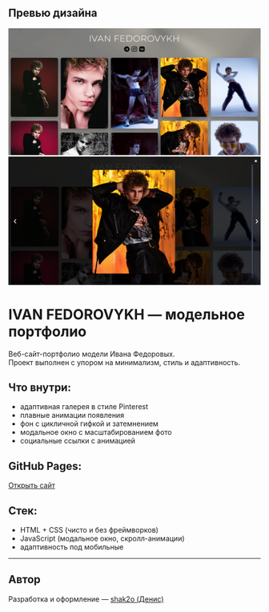 ## Превью дизайна

![главный экран](Screenshots.png)
![галерея](Screenshots2.png)


# IVAN FEDOROVYKH — модельное портфолио

 Веб-сайт-портфолио модели Ивана Федоровых.  
Проект выполнен с упором на минимализм, стиль и адаптивность.

##  Что внутри:
- адаптивная галерея в стиле Pinterest
- плавные анимации появления
- фон с цикличной гифкой и затемнением
- модальное окно с масштабированием фото
- социальные ссылки с анимацией

##  GitHub Pages:
[Открыть сайт](https://shak2o.github.io/ivan-site/)  

##  Стек:
- HTML + CSS (чисто и без фреймворков)
- JavaScript (модальное окно, скролл-анимации)
- адаптивность под мобильные

---

##  Автор
Разработка и оформление — [shak2o (Денис)](https://github.com/shak2o)  
